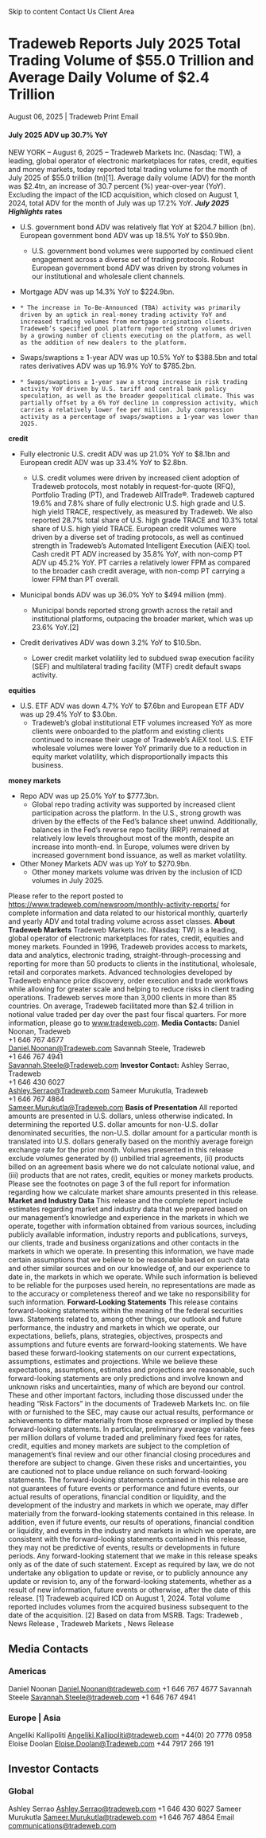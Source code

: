 Skip to content 
Contact Us  Client Area
# Tradeweb Reports July 2025 Total Trading Volume of $55.0 Trillion and Average Daily Volume of $2.4 Trillion 
August 06, 2025 | Tradeweb 
Print
Email
#### July 2025 ADV up 30.7% YoY
NEW YORK – August 6, 2025 – Tradeweb Markets Inc. (Nasdaq: TW), a leading, global operator of electronic marketplaces for rates, credit, equities and money markets, today reported total trading volume for the month of July 2025 of $55.0 trillion (tn)[1]. Average daily volume (ADV) for the month was $2.4tn, an increase of 30.7 percent (%) year-over-year (YoY). Excluding the impact of the ICD acquisition, which closed on August 1, 2024, total ADV for the month of July was up 17.2% YoY.
**_July 2025 Highlights_**
**rates**
  * U.S. government bond ADV was relatively flat YoY at $204.7 billion (bn). European government bond ADV was up 18.5% YoY to $50.9bn. 
    * U.S. government bond volumes were supported by continued client engagement across a diverse set of trading protocols. Robust European government bond ADV was driven by strong volumes in our institutional and wholesale client channels.


  * Mortgage ADV was up 14.3% YoY to $224.9bn.


  *     * The increase in To-Be-Announced (TBA) activity was primarily driven by an uptick in real-money trading activity YoY and increased trading volumes from mortgage origination clients. Tradeweb’s specified pool platform reported strong volumes driven by a growing number of clients executing on the platform, as well as the addition of new dealers to the platform.


  * Swaps/swaptions ≥ 1-year ADV was up 10.5% YoY to $388.5bn and total rates derivatives ADV was up 16.9% YoY to $785.2bn.


  *     * Swaps/swaptions ≥ 1-year saw a strong increase in risk trading activity YoY driven by U.S. tariff and central bank policy speculation, as well as the broader geopolitical climate. This was partially offset by a 6% YoY decline in compression activity, which carries a relatively lower fee per million. July compression activity as a percentage of swaps/swaptions ≥ 1-year was lower than 2Q25.


**credit**
  * Fully electronic U.S. credit ADV was up 21.0% YoY to $8.1bn and European credit ADV was up 33.4% YoY to $2.8bn.
    * U.S. credit volumes were driven by increased client adoption of Tradeweb protocols, most notably in request-for-quote (RFQ), Portfolio Trading (PT), and Tradeweb AllTrade®. Tradeweb captured 19.6% and 7.8% share of fully electronic U.S. high grade and U.S. high yield TRACE, respectively, as measured by Tradeweb. We also reported 28.7% total share of U.S. high grade TRACE and 10.3% total share of U.S. high yield TRACE. European credit volumes were driven by a diverse set of trading protocols, as well as continued strength in Tradeweb’s Automated Intelligent Execution (AiEX) tool. Cash credit PT ADV increased by 35.8% YoY, with non-comp PT ADV up 45.2% YoY. PT carries a relatively lower FPM as compared to the broader cash credit average, with non-comp PT carrying a lower FPM than PT overall.


  * Municipal bonds ADV was up 36.0% YoY to $494 million (mm). 
    * Municipal bonds reported strong growth across the retail and institutional platforms, outpacing the broader market, which was up 23.6% YoY.[2]
  * Credit derivatives ADV was down 3.2% YoY to $10.5bn. 
    * Lower credit market volatility led to subdued swap execution facility (SEF) and multilateral trading facility (MTF) credit default swaps activity.


**equities**
  * U.S. ETF ADV was down 4.7% YoY to $7.6bn and European ETF ADV was up 29.4% YoY to $3.0bn. 
    * Tradeweb’s global institutional ETF volumes increased YoY as more clients were onboarded to the platform and existing clients continued to increase their usage of Tradeweb’s AiEX tool. U.S. ETF wholesale volumes were lower YoY primarily due to a reduction in equity market volatility, which disproportionally impacts this business.


**money markets**
  * Repo ADV was up 25.0% YoY to $777.3bn. 
    * Global repo trading activity was supported by increased client participation across the platform. In the U.S., strong growth was driven by the effects of the Fed’s balance sheet unwind. Additionally, balances in the Fed’s reverse repo facility (RRP) remained at relatively low levels throughout most of the month, despite an increase into month-end. In Europe, volumes were driven by increased government bond issuance, as well as market volatility.
  * Other Money Markets ADV was up YoY to $270.9bn. 
    * Other money markets volume was driven by the inclusion of ICD volumes in July 2025.


Please refer to the report posted to https://www.tradeweb.com/newsroom/monthly-activity-reports/ for complete information and data related to our historical monthly, quarterly and yearly ADV and total trading volume across asset classes.
**About Tradeweb Markets**
Tradeweb Markets Inc. (Nasdaq: TW) is a leading, global operator of electronic marketplaces for rates, credit, equities and money markets. Founded in 1996, Tradeweb provides access to markets, data and analytics, electronic trading, straight-through-processing and reporting for more than 50 products to clients in the institutional, wholesale, retail and corporates markets. Advanced technologies developed by Tradeweb enhance price discovery, order execution and trade workflows while allowing for greater scale and helping to reduce risks in client trading operations. Tradeweb serves more than 3,000 clients in more than 85 countries. On average, Tradeweb facilitated more than $2.4 trillion in notional value traded per day over the past four fiscal quarters. For more information, please go to www.tradeweb.com.
**Media Contacts:**
Daniel Noonan, Tradeweb  
+1 646 767 4677  
Daniel.Noonan@Tradeweb.com
Savannah Steele, Tradeweb  
+1 646 767 4941  
Savannah.Steele@Tradeweb.com
**Investor Contact:**
Ashley Serrao, Tradeweb  
+1 646 430 6027  
Ashley.Serrao@Tradeweb.com
Sameer Murukutla, Tradeweb  
+1 646 767 4864  
Sameer.Murukutla@Tradeweb.com
**Basis of Presentation**
All reported amounts are presented in U.S. dollars, unless otherwise indicated. In determining the reported U.S. dollar amounts for non-U.S. dollar denominated securities, the non-U.S. dollar amount for a particular month is translated into U.S. dollars generally based on the monthly average foreign exchange rate for the prior month. Volumes presented in this release exclude volumes generated by (i) unbilled trial agreements, (ii) products billed on an agreement basis where we do not calculate notional value, and (iii) products that are not rates, credit, equities or money markets products. Please see the footnotes on page 3 of the full report for information regarding how we calculate market share amounts presented in this release.
**Market and Industry Data**
This release and the complete report include estimates regarding market and industry data that we prepared based on our management’s knowledge and experience in the markets in which we operate, together with information obtained from various sources, including publicly available information, industry reports and publications, surveys, our clients, trade and business organizations and other contacts in the markets in which we operate. In presenting this information, we have made certain assumptions that we believe to be reasonable based on such data and other similar sources and on our knowledge of, and our experience to date in, the markets in which we operate. While such information is believed to be reliable for the purposes used herein, no representations are made as to the accuracy or completeness thereof and we take no responsibility for such information.
**Forward-Looking Statements**
This release contains forward-looking statements within the meaning of the federal securities laws. Statements related to, among other things, our outlook and future performance, the industry and markets in which we operate, our expectations, beliefs, plans, strategies, objectives, prospects and assumptions and future events are forward-looking statements. 
We have based these forward-looking statements on our current expectations, assumptions, estimates and projections. While we believe these expectations, assumptions, estimates and projections are reasonable, such forward-looking statements are only predictions and involve known and unknown risks and uncertainties, many of which are beyond our control. These and other important factors, including those discussed under the heading “Risk Factors” in the documents of Tradeweb Markets Inc. on file with or furnished to the SEC, may cause our actual results, performance or achievements to differ materially from those expressed or implied by these forward-looking statements. In particular, preliminary average variable fees per million dollars of volume traded and preliminary fixed fees for rates, credit, equities and money markets are subject to the completion of management’s final review and our other financial closing procedures and therefore are subject to change. Given these risks and uncertainties, you are cautioned not to place undue reliance on such forward-looking statements. The forward-looking statements contained in this release are not guarantees of future events or performance and future events, our actual results of operations, financial condition or liquidity, and the development of the industry and markets in which we operate, may differ materially from the forward-looking statements contained in this release. In addition, even if future events, our results of operations, financial condition or liquidity, and events in the industry and markets in which we operate, are consistent with the forward-looking statements contained in this release, they may not be predictive of events, results or developments in future periods. 
Any forward-looking statement that we make in this release speaks only as of the date of such statement. Except as required by law, we do not undertake any obligation to update or revise, or to publicly announce any update or revision to, any of the forward-looking statements, whether as a result of new information, future events or otherwise, after the date of this release. 
[1] Tradeweb acquired ICD on August 1, 2024. Total volume reported includes volumes from the acquired business subsequent to the date of the acquisition.
[2] Based on data from MSRB.
Tags: Tradeweb ,  News Release ,  Tradeweb Markets ,  News Release
## Media Contacts
###  Americas 
Daniel Noonan
Daniel.Noonan@tradeweb.com
+1 646 767 4677 
Savannah Steele 
Savannah.Steele@tradeweb.com
+1 646 767 4941 
###  Europe | Asia 
Angeliki Kallipoliti
Angeliki.Kallipoliti@tradeweb.com 
+44(0) 20 7776 0958 
Eloise Doolan
Eloise.Doolan@Tradeweb.com
+44 7917 266 191 
## Investor Contacts
###  Global 
Ashley Serrao
Ashley.Serrao@tradeweb.com
+1 646 430 6027 
Sameer Murukutla
Sameer.Murukutla@tradeweb.com
+1 646 767 4864 
Email
communications@tradeweb.com